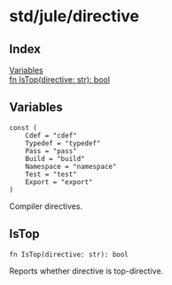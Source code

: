 # std/jule/directive

## Index

[Variables](#variables)\
[fn IsTop\(directive: str\): bool](#istop)

## Variables

```jule
const (
	Cdef = "cdef"
	Typedef = "typedef"
	Pass = "pass"
	Build = "build"
	Namespace = "namespace"
	Test = "test"
	Export = "export"
)
```
Compiler directives\.

## IsTop
```jule
fn IsTop(directive: str): bool
```
Reports whether directive is top\-directive\.